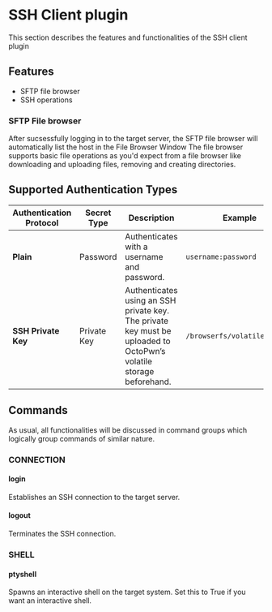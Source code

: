 # SSH Client plugin
This section describes the features and functionalities of the SSH client plugin

## Features
- SFTP file browser
- SSH operations


### SFTP File browser
After sucsessfully logging in to the target server, the SFTP file browser will automatically list the host in the File Browser Window
The file browser supports basic file operations as you'd expect from a file browser like downloading and uploading files, removing and creating directories.

## Supported Authentication Types

| Authentication Protocol | Secret Type | Description                                                                                                        | Example                      |
| ----------------------- | ----------- | ------------------------------------------------------------------------------------------------------------------ | ---------------------------- |
| **Plain**               | Password    | Authenticates with a username and password.                                                                        | `username:password`          |
| **SSH Private Key**     | Private Key | Authenticates using an SSH private key. The private key must be uploaded to OctoPwn’s volatile storage beforehand. | `/browserfs/volatile/id_rsa` |

## Commands
As usual, all functionalities will be discussed in command groups which logically group commands of similar nature.

### CONNECTION
#### login
Establishes an SSH connection to the target server.
#### logout
Terminates the SSH connection.

### SHELL
#### ptyshell
Spawns an interactive shell on the target system. Set this to True if you want an interactive shell.

